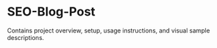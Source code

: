 # SEO-Blog-Post
Contains project overview, setup, usage instructions, and visual sample descriptions.

